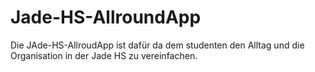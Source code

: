# Jade-HS-AllroundApp

Die JAde-HS-AllroudApp ist dafür da dem studenten den Alltag und die Organisation in der Jade HS zu vereinfachen.
